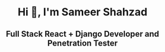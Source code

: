  <h1 align="center">Hi 👋, I'm Sameer Shahzad</h1>

 <h2 align="center">Full Stack React + Django Developer and Penetration Tester</h2>
